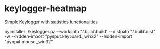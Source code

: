 # keylogger-heatmap
Simple Keylogger with statistics functionalities

pyinstaller .\keylogger.py --workpath ".\build\build\" --distpath ".\build\dist\" -w --hidden-import "pynput.keyboard._win32" --hidden-import "pynput.mouse._win32"